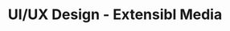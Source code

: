 ---
title: UI/UX Design - Extensibl Media
name: UI/UX Design
slug: ui-ux-design
shortDesc: We belive that outstanding user interfaces and experiences are the cornerstone of successful digital products.
icon: 🎨
benefits: 
- One
- Two
- Three
scope:
- One
- Two
- Three
description: Transform user interactions into memorable experiences with our UI/UX Design service. Our team specializes in crafting user interfaces that are not just visually appealing but also intuitive and user-centric. We conduct thorough user research to understand your audience, optimizing every touchpoint in your digital product. From wireframes to pixel-perfect designs, we ensure that users not only navigate effortlessly but also engage enthusiastically with your platform.
headingImage: 
  mobile: https://res.cloudinary.com/dpoanqywm/image/upload/v1696618786/alvaro-reyes-KxVlKiqQObU-unsplash_kfmqnz.jpg
  desktop: https://res.cloudinary.com/dpoanqywm/image/upload/v1696618789/alvaro-reyes-KxVlKiqQObU-unsplash_1_rfaviu.jpg
---